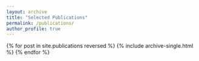 ```yaml
---
layout: archive
title: "Selected Publications"
permalink: /publications/
author_profile: true
---
```


  <!-- You can also find my full list of articles on <a href="https://scholar.google.com/citations?hl=en&user=ddBNGlwAAAAJ">my Google Scholar profile</a>.  -->



{% for post in site.publications reversed %}
  {% include archive-single.html %}
{% endfor %}
